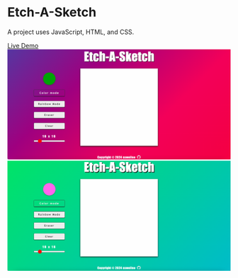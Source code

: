# Etch-A-Sketch

A project uses JavaScript, HTML, and CSS.

<a href="https://ssweilee.github.io/Etch-A-Sketch/" target="_blank">
Live Demo
</a>

<img src="https://github.com/ssweilee/Etch-A-Sketch/blob/main/Etch-A-Sketch.jpg" style="max-width: 100%;">
<img src="https://github.com/ssweilee/Etch-A-Sketch/blob/main/Etch-A-Sketch-1.jpg" style="max-width: 100%;">

